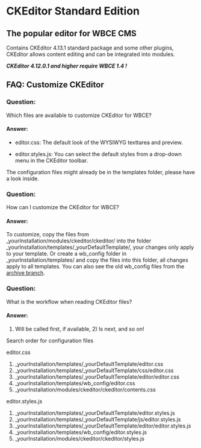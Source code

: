 # CKEditor Standard Edition

## The popular editor for WBCE CMS
Contains CKEditor 4.13.1 standard package and some other plugins, CKEditor allows content editing and can be integrated into modules.

***CKEditor 4.12.0.1 and higher require WBCE 1.4 !***

## FAQ: Customize CKEditor

### Question:

Which files are available to customize CKEditor for WBCE?

#### Answer:

+ editor.css:
The default look of the WYSIWYG texttarea and preview.

+ editor.styles.js:
You can select the default styles from a drop-down menu in the CKEditor toolbar.

The configuration files might already be in the templates folder, please have a look inside.

### Question:

How can I customize the CKEditor for WBCE?

#### Answer:

To customize, copy the files from _yourInstallation/modules/ckeditor/ckeditor/ into the folder _yourInstallation/templates/_yourDefaultTemplate/, your changes only apply to your template.
Or create a wb_config folder in _yourInstallation/templates/ and copy the files into this folder, all changes apply to all templates.
You can also see the old wb_config files from the [archive branch](https://github.com/Colinax/CKEditor/tree/archive/wb_config).

### Question:

What is the workflow when reading CKEditor files?

#### Answer:

1) Will be called first, if available, 2) Is next, and so on!

Search order for configuration files

editor.css

1) _yourInstallation/templates/_yourDefaultTemplate/editor.css
2) _yourInstallation/templates/_yourDefaultTemplate/css/editor.css
3) _yourInstallation/templates/_yourDefaultTemplate/editor/editor.css
4) _yourInstallation/templates/wb_config/editor.css
5) _yourInstallation/modules/ckeditor/ckeditor/contents.css

editor.styles.js

1) _yourInstallation/templates/_yourDefaultTemplate/editor.styles.js
2) _yourInstallation/templates/_yourDefaultTemplate/js/editor.styles.js
3) _yourInstallation/templates/_yourDefaultTemplate/editor/editor.styles.js
4) _yourInstallation/templates/wb_config/editor.styles.js
5) _yourInstallation/modules/ckeditor/ckeditor/styles.js